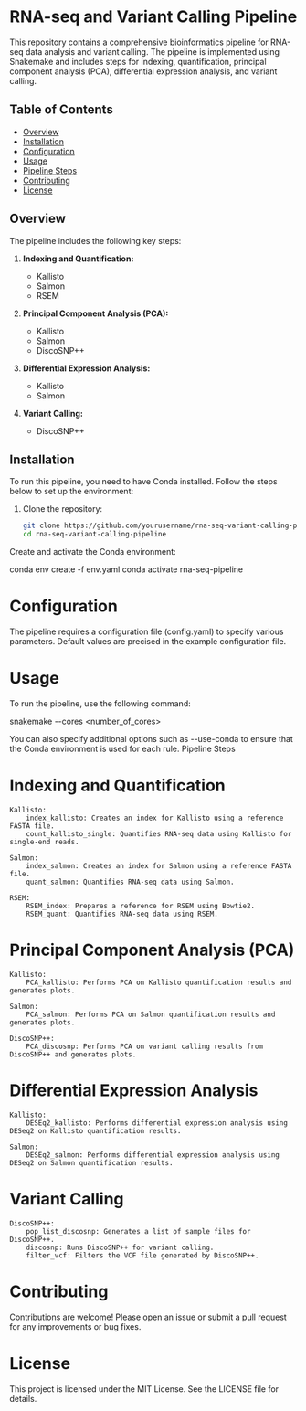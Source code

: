 # RNA-seq and Variant Calling Pipeline

This repository contains a comprehensive bioinformatics pipeline for RNA-seq data analysis and variant calling. The pipeline is implemented using Snakemake and includes steps for indexing, quantification, principal component analysis (PCA), differential expression analysis, and variant calling.

## Table of Contents

- [Overview](#overview)
- [Installation](#installation)
- [Configuration](#configuration)
- [Usage](#usage)
- [Pipeline Steps](#pipeline-steps)
- [Contributing](#contributing)
- [License](#license)

## Overview

The pipeline includes the following key steps:

1. **Indexing and Quantification:**
   - Kallisto
   - Salmon
   - RSEM

2. **Principal Component Analysis (PCA):**
   - Kallisto
   - Salmon
   - DiscoSNP++

3. **Differential Expression Analysis:**
   - Kallisto
   - Salmon

4. **Variant Calling:**
   - DiscoSNP++

## Installation

To run this pipeline, you need to have Conda installed. Follow the steps below to set up the environment:

1. Clone the repository:
   ```bash
   git clone https://github.com/yourusername/rna-seq-variant-calling-pipeline.git
   cd rna-seq-variant-calling-pipeline
   
Create and activate the Conda environment: 

conda env create -f env.yaml
conda activate rna-seq-pipeline

# Configuration

The pipeline requires a configuration file (config.yaml) to specify various parameters. Default values are precised in the example configuration file.
    
# Usage

To run the pipeline, use the following command:

snakemake --cores <number_of_cores>

You can also specify additional options such as --use-conda to ensure that the Conda environment is used for each rule.
Pipeline Steps
# Indexing and Quantification

    Kallisto:
        index_kallisto: Creates an index for Kallisto using a reference FASTA file.
        count_kallisto_single: Quantifies RNA-seq data using Kallisto for single-end reads.

    Salmon:
        index_salmon: Creates an index for Salmon using a reference FASTA file.
        quant_salmon: Quantifies RNA-seq data using Salmon.

    RSEM:
        RSEM_index: Prepares a reference for RSEM using Bowtie2.
        RSEM_quant: Quantifies RNA-seq data using RSEM.

# Principal Component Analysis (PCA)

    Kallisto:
        PCA_kallisto: Performs PCA on Kallisto quantification results and generates plots.

    Salmon:
        PCA_salmon: Performs PCA on Salmon quantification results and generates plots.

    DiscoSNP++:
        PCA_discosnp: Performs PCA on variant calling results from DiscoSNP++ and generates plots.
# Differential Expression Analysis

    Kallisto:
        DESEq2_kallisto: Performs differential expression analysis using DESeq2 on Kallisto quantification results.

    Salmon:
        DESEq2_salmon: Performs differential expression analysis using DESeq2 on Salmon quantification results.

# Variant Calling

    DiscoSNP++:
        pop_list_discosnp: Generates a list of sample files for DiscoSNP++.
        discosnp: Runs DiscoSNP++ for variant calling.
        filter_vcf: Filters the VCF file generated by DiscoSNP++.

# Contributing

Contributions are welcome! Please open an issue or submit a pull request for any improvements or bug fixes.
# License

This project is licensed under the MIT License. See the LICENSE file for details.
